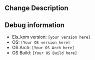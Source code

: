 ## Change Description
<!--
Describe the issue you have fixed here.
-->

## Debug information
<!--
Information the fix is for.
-->
- Els_kom version: ``[your version here]``
- OS: ``[Your OS version here]``
- OS Arch: ``[Your OS Arch here]``
- OS Build: ``[Your OS Build here]``
